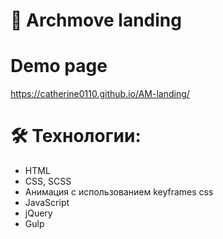 # 🏡 Archmove landing

# Demo page

https://catherine0110.github.io/AM-landing/

# 🛠 Технологии:

- HTML
- CSS, SCSS
- Анимация с использованием keyframes css
- JavaScript
- jQuery
- Gulp
